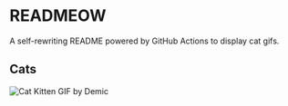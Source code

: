 # READMEOW

A self-rewriting README powered by GitHub Actions to display cat gifs.

## Cats

![Cat Kitten GIF by Demic](https://media3.giphy.com/media/v1.Y2lkPTlhY2QwMmRhZDZrMm5wMHluMHpzOWV0bzlrbHdocHd0Zm04ejgyYzd4d2E5dDIxdCZlcD12MV9naWZzX3NlYXJjaCZjdD1n/3oriO0OEd9QIDdllqo/200.gif)
